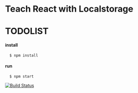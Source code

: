 # Teach React with Localstorage 
# TODOLIST 

#### install
```
  $ npm install 
```
#### run
```
  $ npm start
```

[![Build Status](https://travis-ci.org/bossbossk20/todoslist.svg?branch=master)](https://travis-ci.org/bossbossk20/todoslist)
